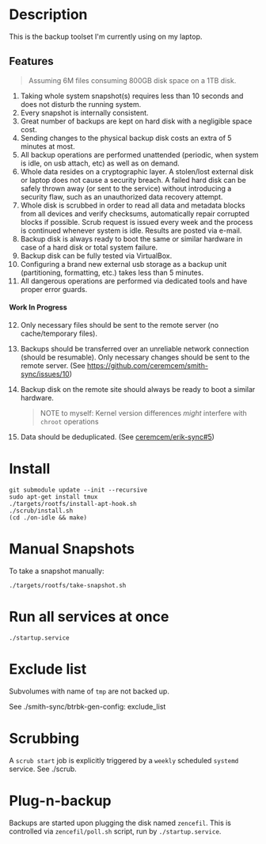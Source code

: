 # Description 

This is the backup toolset I'm currently using on my laptop. 

## Features

> Assuming 6M files consuming 800GB disk space on a 1TB disk.

1. Taking whole system snapshot(s) requires less than 10 seconds and does not disturb the running
   system. 
2. Every snapshot is internally consistent. 
3. Great number of backups are kept on hard disk with a negligible space cost. 
4. Sending changes to the physical backup disk costs an extra of 5 minutes at most. 
5. All backup operations are performed unattended (periodic, when system is idle, 
   on usb attach, etc) as well as on demand.
6. Whole data resides on a cryptographic layer. A stolen/lost external disk 
   or laptop does not cause a security breach. A failed hard disk can be safely thrown
   away (or sent to the service) without introducing a security flaw, such as an unauthorized data recovery attempt.
7. Whole disk is scrubbed in order to read all data and metadata blocks from all devices and verify checksums, automatically repair corrupted blocks if possible. Scrub request is issued every week and the process is continued whenever system is idle. Results are posted via e-mail.
8. Backup disk is always ready to boot the same or similar hardware in case of a hard disk or total system failure.
9. Backup disk can be fully tested via VirtualBox. 
10. Configuring a brand new external usb storage as a backup unit (partitioning, formatting, etc.) takes less than 5 minutes.
11. All dangerous operations are performed via dedicated tools and have proper error guards. 

#### Work In Progress

12. Only necessary files should be sent to the remote server (no cache/temporary files).
13. Backups should be transferred over an unreliable network connection (should be resumable). Only necessary changes should be sent to the remote server. (See https://github.com/ceremcem/smith-sync/issues/10)
14. Backup disk on the remote site should always be ready to boot a similar hardware.
 
    > NOTE to myself: Kernel version differences *might* interfere with `chroot` operations
  
15. Data should be deduplicated. (See [ceremcem/erik-sync#5](https://github.com/ceremcem/erik-sync/issues/5))

# Install 

```
git submodule update --init --recursive
sudo apt-get install tmux 
./targets/rootfs/install-apt-hook.sh
./scrub/install.sh
(cd ./on-idle && make)
```

# Manual Snapshots

To take a snapshot manually:

    ./targets/rootfs/take-snapshot.sh

# Run all services at once

    ./startup.service

# Exclude list

Subvolumes with name of `tmp` are not backed up. 

See ./smith-sync/btrbk-gen-config: exclude_list

# Scrubbing

A `scrub start` job is explicitly triggered by a `weekly` scheduled `systemd` service. See ./scrub. 

# Plug-n-backup

Backups are started upon plugging the disk named `zencefil`. This is controlled via `zencefil/poll.sh` script, run by `./startup.service`. 
